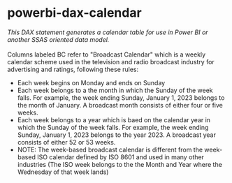 # powerbi-dax-calendar
<em>This DAX statement generates a calendar table for use in Power BI or another SSAS oriented data model.</em>
<br><br>Columns labeled BC refer to "Broadcast Calendar" which is a weekly calendar scheme used in the television and radio broadcast industry for advertising and ratings, following these rules:
- Each week begins on Monday and ends on Sunday
- Each week belongs to a the month in which the Sunday of the week falls. For example, the week ending Sunday, January 1, 2023 belongs to the month of January. A broadcast month consists of either four or five weeks.
- Each week belongs to a year which is baed on the calendar year in which the Sunday of the week falls. For example, the week ending Sunday, January 1, 2023 belongs to the year 2023. A broadcast year consists of either 52 or 53 weeks.
- NOTE: The week-based broadcast calendar is different from the week-based ISO calendar defined by ISO 8601 and used in many other industries (The ISO week belongs to the the Month and Year where the Wednesday of that week lands)

